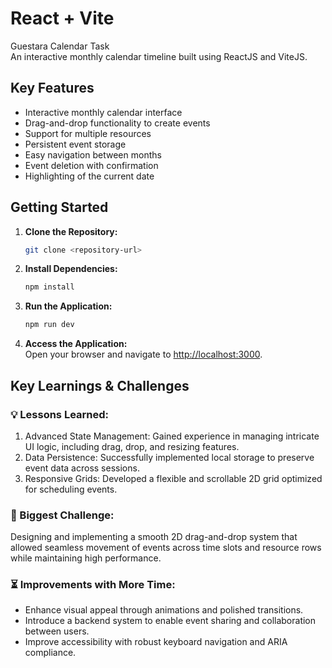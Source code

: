 # React + Vite

Guestara Calendar Task  
An interactive monthly calendar timeline built using ReactJS and ViteJS.

## Key Features  
- Interactive monthly calendar interface  
- Drag-and-drop functionality to create events  
- Support for multiple resources  
- Persistent event storage  
- Easy navigation between months  
- Event deletion with confirmation  
- Highlighting of the current date  

## Getting Started  

1. **Clone the Repository:**  
   ```bash  
   git clone <repository-url>  
   ```  

2. **Install Dependencies:**
   ```bash  
   npm install  
   ```  

3. **Run the Application:**  
   ```bash  
   npm run dev  
   ```  

4. **Access the Application:**  
   Open your browser and navigate to [http://localhost:3000](http://localhost:3000).  

## Key Learnings & Challenges  

### 💡 Lessons Learned:  
1. Advanced State Management: Gained experience in managing intricate UI logic, including drag, drop, and resizing features.  
2. Data Persistence: Successfully implemented local storage to preserve event data across sessions.  
3. Responsive Grids: Developed a flexible and scrollable 2D grid optimized for scheduling events.  

### 🚧 Biggest Challenge:  
Designing and implementing a smooth 2D drag-and-drop system that allowed seamless movement of events across time slots and resource rows while maintaining high performance.  

### ⏳ Improvements with More Time:  
- Enhance visual appeal through animations and polished transitions.  
- Introduce a backend system to enable event sharing and collaboration between users.  
- Improve accessibility with robust keyboard navigation and ARIA compliance.  
